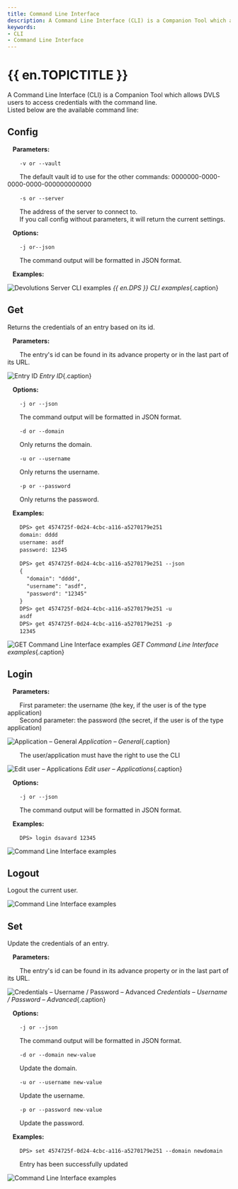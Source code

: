 ```yaml
---
title: Command Line Interface
description: A Command Line Interface (CLI) is a Companion Tool which allows Devolutions Server users to access credentials with the command line.
keywords:
- CLI
- Command Line Interface
---
```

# {{ en.TOPICTITLE }} 
A Command Line Interface (CLI) is a Companion Tool which allows DVLS users to access credentials with the command line.  
Listed below are the available command line: 
## Config 
&nbsp; &nbsp;**Parameters:**  

&nbsp; &nbsp; &nbsp; &nbsp;`-v or --vault`  

&nbsp; &nbsp; &nbsp; &nbsp;The default vault id to use for the other commands: 0000000-0000-0000-0000-000000000000 

&nbsp; &nbsp; &nbsp; &nbsp;`-s or --server`  

&nbsp; &nbsp; &nbsp; &nbsp;The address of the server to connect to.  
&nbsp; &nbsp; &nbsp; &nbsp;If you call config without parameters, it will return the current settings.  

&nbsp; &nbsp;**Options:**  

&nbsp; &nbsp; &nbsp; &nbsp;`-j or--json`  

&nbsp; &nbsp; &nbsp; &nbsp;The command output will be formatted in JSON format.  

&nbsp; &nbsp;**Examples:**  

![Devolutions Server CLI examples](/img/en/kb/KB8006.png) 
*{{ en.DPS }} CLI examples*{.caption}
## Get 
Returns the credentials of an entry based on its id.  

&nbsp; &nbsp;**Parameters:**  

&nbsp; &nbsp; &nbsp; &nbsp;The entry&apos;s id can be found in its advance property or in the last part of its URL.  

![Entry ID](/img/en/kb/KB4351.png) 
*Entry ID*{.caption}

&nbsp; &nbsp;**Options:**  

&nbsp; &nbsp; &nbsp; &nbsp;`-j or --json`  

&nbsp; &nbsp; &nbsp; &nbsp;The command output will be formatted in JSON format.  

&nbsp; &nbsp; &nbsp; &nbsp;`-d or --domain`  

&nbsp; &nbsp; &nbsp; &nbsp;Only returns the domain.  

&nbsp; &nbsp; &nbsp; &nbsp;`-u or --username`  

&nbsp; &nbsp; &nbsp; &nbsp;Only returns the username.  

&nbsp; &nbsp; &nbsp; &nbsp;`-p or --password`  

&nbsp; &nbsp; &nbsp; &nbsp;Only returns the password.  

&nbsp; &nbsp;**Examples:**  

&nbsp; &nbsp; &nbsp; &nbsp;`DPS> get 4574725f-0d24-4cbc-a116-a5270179e251`  
&nbsp; &nbsp; &nbsp; &nbsp;`domain: dddd`  
&nbsp; &nbsp; &nbsp; &nbsp;`username: asdf`  
&nbsp; &nbsp; &nbsp; &nbsp;`password: 12345`  

&nbsp; &nbsp; &nbsp; &nbsp;`DPS> get 4574725f-0d24-4cbc-a116-a5270179e251 --json`  
&nbsp; &nbsp; &nbsp; &nbsp;`{`  
&nbsp; &nbsp; &nbsp; &nbsp; &nbsp; &nbsp;`"domain": "dddd",`  
&nbsp; &nbsp; &nbsp; &nbsp; &nbsp; &nbsp;`"username": "asdf",`  
&nbsp; &nbsp; &nbsp; &nbsp; &nbsp; &nbsp;`"password": "12345"`  
&nbsp; &nbsp; &nbsp; &nbsp;`}`  
&nbsp; &nbsp; &nbsp; &nbsp;`DPS> get 4574725f-0d24-4cbc-a116-a5270179e251 -u`  
&nbsp; &nbsp; &nbsp; &nbsp;`asdf`  
&nbsp; &nbsp; &nbsp; &nbsp;`DPS> get 4574725f-0d24-4cbc-a116-a5270179e251 -p`  
&nbsp; &nbsp; &nbsp; &nbsp;`12345`  

![GET Command Line Interface examples](/img/en/kb/KB4352.png) 
*GET Command Line Interface examples*{.caption}
## Login 
&nbsp; &nbsp;**Parameters:**  

&nbsp; &nbsp; &nbsp; &nbsp;First parameter: the username (the key, if the user is of the type application)  
&nbsp; &nbsp; &nbsp; &nbsp;Second parameter: the password (the secret, if the user is of the type application)  

![Application – General](/img/en/kb/KB4353.png) 
*Application – General*{.caption}

&nbsp; &nbsp; &nbsp; &nbsp;The user/application must have the right to use the CLI  

![Edit user – Applications](/img/en/kb/KB4354.png) 
*Edit user – Applications*{.caption}

&nbsp; &nbsp;**Options:**  

&nbsp; &nbsp; &nbsp; &nbsp;`-j or --json`  

&nbsp; &nbsp; &nbsp; &nbsp;The command output will be formatted in JSON format.  

&nbsp; &nbsp;**Examples:**  

&nbsp; &nbsp; &nbsp; &nbsp;`DPS> login dsavard 12345`  

![Command Line Interface examples](/img/en/kb/KB4355.png) 

## Logout 
Logout the current user.  

![Command Line Interface examples](/img/en/kb/KB4356.png) 

## Set 
Update the credentials of an entry.  

&nbsp; &nbsp;**Parameters:**  

&nbsp; &nbsp; &nbsp; &nbsp;The entry&apos;s id can be found in its advance property or in the last part of its URL.  

![Credentials – Username / Password – Advanced](/img/en/kb/KB4357.png) 
*Credentials – Username / Password – Advanced*{.caption}

&nbsp; &nbsp;**Options:**  

&nbsp; &nbsp; &nbsp; &nbsp;`-j or --json`  

&nbsp; &nbsp; &nbsp; &nbsp;The command output will be formatted in JSON format.  

&nbsp; &nbsp; &nbsp; &nbsp;`-d or --domain new-value`  

&nbsp; &nbsp; &nbsp; &nbsp;Update the domain.  

&nbsp; &nbsp; &nbsp; &nbsp;`-u or --username new-value`  

&nbsp; &nbsp; &nbsp; &nbsp;Update the username.  

&nbsp; &nbsp; &nbsp; &nbsp;`-p or --password new-value`  

&nbsp; &nbsp; &nbsp; &nbsp;Update the password.  

&nbsp; &nbsp;**Examples:**  

&nbsp; &nbsp; &nbsp; &nbsp;`DPS> set 4574725f-0d24-4cbc-a116-a5270179e251 --domain newdomain`  

&nbsp; &nbsp; &nbsp; &nbsp;Entry has been successfully updated  

![Command Line Interface examples](/img/en/kb/KB4358.png) 

